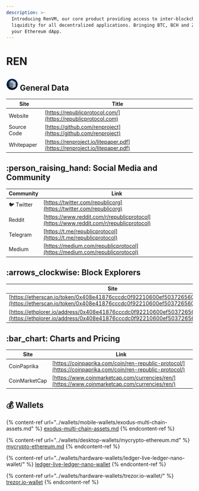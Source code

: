 ```yaml
---
description: >-
  Introducing RenVM, our core product providing access to inter-blockchain
  liquidity for all decentralized applications. Bringing BTC, BCH and ZEC to
  your Ethereum dApp.
---
```


# REN

## <img src="../.gitbook/assets/ren.png" alt="" data-size="original"> General Data

| Site        | Title                                                                      |
| ----------- | -------------------------------------------------------------------------- |
| Website     | [https://republicprotocol.com/](https://republicprotocol.com)              |
| Source Code | [https://github.com/renproject](https://github.com/renproject)             |
| Whitepaper  | [https://renproject.io/litepaper.pdf](https://renproject.io/litepaper.pdf) |

## :person\_raising\_hand: Social Media and Community

| Community      | Link                                                                                   |
| -------------- | -------------------------------------------------------------------------------------- |
| :bird: Twitter | [https://twitter.com/republicorg](https://twitter.com/republicorg)                     |
| Reddit         | [https://www.reddit.com/r/republicprotocol](https://www.reddit.com/r/republicprotocol) |
| Telegram       | [https://t.me/republicprotocol](https://t.me/republicprotocol)                         |
| Medium         | [https://medium.com/republicprotocol](https://medium.com/republicprotocol)             |

## :arrows\_clockwise: Block Explorers

| Site                                                                                                                                               |
| -------------------------------------------------------------------------------------------------------------------------------------------------- |
| [https://etherscan.io/token/0x408e41876cccdc0f92210600ef50372656052a38](https://etherscan.io/token/0x408e41876cccdc0f92210600ef50372656052a38)     |
| [https://ethplorer.io/address/0x408e41876cccdc0f92210600ef50372656052a38](https://ethplorer.io/address/0x408e41876cccdc0f92210600ef50372656052a38) |

## :bar\_chart: Charts and Pricing

| Site          | Link                                                                                                       |
| ------------- | ---------------------------------------------------------------------------------------------------------- |
| CoinPaprika   | [https://coinpaprika.com/coin/ren-republic-protocol/](https://coinpaprika.com/coin/ren-republic-protocol/) |
| CoinMarketCap | [https://www.coinmarketcap.com/currencies/ren/](https://www.coinmarketcap.com/currencies/ren/)             |

## :moneybag: Wallets

{% content-ref url="../wallets/mobile-wallets/exodus-multi-chain-assets.md" %}
[exodus-multi-chain-assets.md](../wallets/mobile-wallets/exodus-multi-chain-assets.md)
{% endcontent-ref %}

{% content-ref url="../wallets/desktop-wallets/mycrypto-ethereum.md" %}
[mycrypto-ethereum.md](../wallets/desktop-wallets/mycrypto-ethereum.md)
{% endcontent-ref %}

{% content-ref url="../wallets/hardware-wallets/ledger-live-ledger-nano-wallet/" %}
[ledger-live-ledger-nano-wallet](../wallets/hardware-wallets/ledger-live-ledger-nano-wallet/)
{% endcontent-ref %}

{% content-ref url="../wallets/hardware-wallets/trezor.io-wallet/" %}
[trezor.io-wallet](../wallets/hardware-wallets/trezor.io-wallet/)
{% endcontent-ref %}
